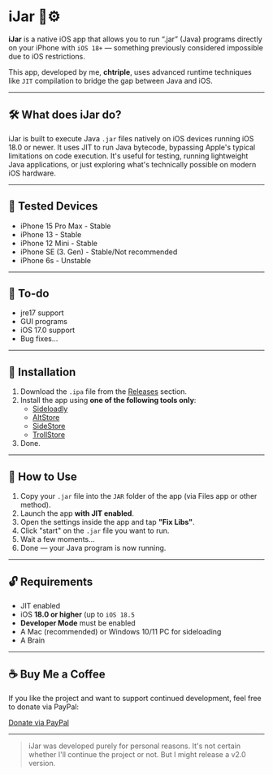 # iJar 📱⚙️

**iJar** is a native iOS app that allows you to run “.jar” (Java) programs directly on your iPhone with `iOS 18+` — something previously considered impossible due to iOS restrictions.

This app, developed by me, **chtriple**, uses advanced runtime techniques like `JIT` compilation to bridge the gap between Java and iOS.

---

## 🛠️ What does iJar do?

iJar is built to execute Java `.jar` files natively on iOS devices running iOS 18.0 or newer. It uses JIT to run Java bytecode, bypassing Apple's typical limitations on code execution. It's useful for testing, running lightweight Java applications, or just exploring what's technically possible on modern iOS hardware.

---

## 📱 Tested Devices

- iPhone 15 Pro Max - Stable
- iPhone 13 - Stable
- iPhone 12 Mini - Stable
- iPhone SE (3. Gen) - Stable/Not recommended
- iPhone 6s - Unstable

---

## 📃 To-do

- jre17 support
- GUI programs
- iOS 17.0 support
- Bug fixes...
---

## 📲 Installation

1. Download the `.ipa` file from the [Releases](https://github.com/CH-Triple/iJar/releases) section.
2. Install the app using **one of the following tools only**:
   - [Sideloadly](https://sideloadly.io)
   - [AltStore](https://altstore.io)
   - [SideStore](https://github.com/SideStore/SideStore)
   - [TrollStore](https://github.com/opa334/TrollStore)
3. Done.

---

## 🧪 How to Use

1. Copy your `.jar` file into the `JAR` folder of the app (via Files app or other method).
2. Launch the app **with JIT enabled**.
3. Open the settings inside the app and tap **"Fix Libs"**.
4. Click "start" on the `.jar` file you want to run.
5. Wait a few moments...
6. Done — your Java program is now running.

---

## 🔓 Requirements

- JIT enabled
- iOS **18.0 or higher** (up to `iOS 18.5`
- **Developer Mode** must be enabled
- A Mac (recommended) or Windows 10/11 PC for sideloading
- A Brain

---

## ☕ Buy Me a Coffee

If you like the project and want to support continued development, feel free to donate via PayPal:

[Donate via PayPal](https://www.paypal.com/donate/?hosted_button_id=H4X94LAPE5BHQ)

---

> iJar was developed purely for personal reasons. It's not certain whether I'll continue the project or not. But I might release a v2.0 version.
